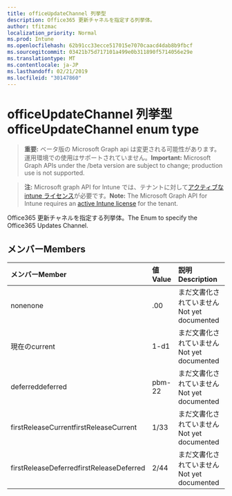 ```yaml
---
title: officeUpdateChannel 列挙型
description: Office365 更新チャネルを指定する列挙体。
author: tfitzmac
localization_priority: Normal
ms.prod: Intune
ms.openlocfilehash: 62b91cc33ecce517015e7070caacd4dab8b9fbcf
ms.sourcegitcommit: 03421b75d717101a499e0b311890f5714056e29e
ms.translationtype: MT
ms.contentlocale: ja-JP
ms.lasthandoff: 02/21/2019
ms.locfileid: "30147860"
---
```

# <a name="officeupdatechannel-enum-type"></a><span data-ttu-id="f06e2-103">officeUpdateChannel 列挙型</span><span class="sxs-lookup"><span data-stu-id="f06e2-103">officeUpdateChannel enum type</span></span>

> <span data-ttu-id="f06e2-104">**重要:** ベータ版の Microsoft Graph api は変更される可能性があります。運用環境での使用はサポートされていません。</span><span class="sxs-lookup"><span data-stu-id="f06e2-104">**Important:** Microsoft Graph APIs under the /beta version are subject to change; production use is not supported.</span></span>

> <span data-ttu-id="f06e2-105">**注:** Microsoft graph API for Intune では、テナントに対して[アクティブな intune ライセンス](https://go.microsoft.com/fwlink/?linkid=839381)が必要です。</span><span class="sxs-lookup"><span data-stu-id="f06e2-105">**Note:** The Microsoft Graph API for Intune requires an [active Intune license](https://go.microsoft.com/fwlink/?linkid=839381) for the tenant.</span></span>

<span data-ttu-id="f06e2-106">Office365 更新チャネルを指定する列挙体。</span><span class="sxs-lookup"><span data-stu-id="f06e2-106">The Enum to specify the Office365 Updates Channel.</span></span>

## <a name="members"></a><span data-ttu-id="f06e2-107">メンバー</span><span class="sxs-lookup"><span data-stu-id="f06e2-107">Members</span></span>
|<span data-ttu-id="f06e2-108">メンバー</span><span class="sxs-lookup"><span data-stu-id="f06e2-108">Member</span></span>|<span data-ttu-id="f06e2-109">値</span><span class="sxs-lookup"><span data-stu-id="f06e2-109">Value</span></span>|<span data-ttu-id="f06e2-110">説明</span><span class="sxs-lookup"><span data-stu-id="f06e2-110">Description</span></span>|
|:---|:---|:---|
|<span data-ttu-id="f06e2-111">none</span><span class="sxs-lookup"><span data-stu-id="f06e2-111">none</span></span>|<span data-ttu-id="f06e2-112">.0</span><span class="sxs-lookup"><span data-stu-id="f06e2-112">0</span></span>|<span data-ttu-id="f06e2-113">まだ文書化されていません</span><span class="sxs-lookup"><span data-stu-id="f06e2-113">Not yet documented</span></span>|
|<span data-ttu-id="f06e2-114">現在の</span><span class="sxs-lookup"><span data-stu-id="f06e2-114">current</span></span>|<span data-ttu-id="f06e2-115">1-d</span><span class="sxs-lookup"><span data-stu-id="f06e2-115">1</span></span>|<span data-ttu-id="f06e2-116">まだ文書化されていません</span><span class="sxs-lookup"><span data-stu-id="f06e2-116">Not yet documented</span></span>|
|<span data-ttu-id="f06e2-117">deferred</span><span class="sxs-lookup"><span data-stu-id="f06e2-117">deferred</span></span>|<span data-ttu-id="f06e2-118">pbm-2</span><span class="sxs-lookup"><span data-stu-id="f06e2-118">2</span></span>|<span data-ttu-id="f06e2-119">まだ文書化されていません</span><span class="sxs-lookup"><span data-stu-id="f06e2-119">Not yet documented</span></span>|
|<span data-ttu-id="f06e2-120">firstReleaseCurrent</span><span class="sxs-lookup"><span data-stu-id="f06e2-120">firstReleaseCurrent</span></span>|<span data-ttu-id="f06e2-121">1/3</span><span class="sxs-lookup"><span data-stu-id="f06e2-121">3</span></span>|<span data-ttu-id="f06e2-122">まだ文書化されていません</span><span class="sxs-lookup"><span data-stu-id="f06e2-122">Not yet documented</span></span>|
|<span data-ttu-id="f06e2-123">firstReleaseDeferred</span><span class="sxs-lookup"><span data-stu-id="f06e2-123">firstReleaseDeferred</span></span>|<span data-ttu-id="f06e2-124">2/4</span><span class="sxs-lookup"><span data-stu-id="f06e2-124">4</span></span>|<span data-ttu-id="f06e2-125">まだ文書化されていません</span><span class="sxs-lookup"><span data-stu-id="f06e2-125">Not yet documented</span></span>|




